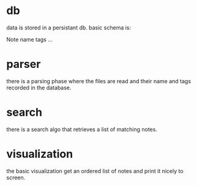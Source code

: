 # db #

data is stored in a persistant db. basic schema is:

Note
    name
    tags
        ...

# parser #

there is a parsing phase where the files are read and their name and tags recorded in the database.

# search #

there is a search algo that retrieves a list of matching notes.

# visualization #

the basic visualization get an ordered list of notes and print it nicely to screen.